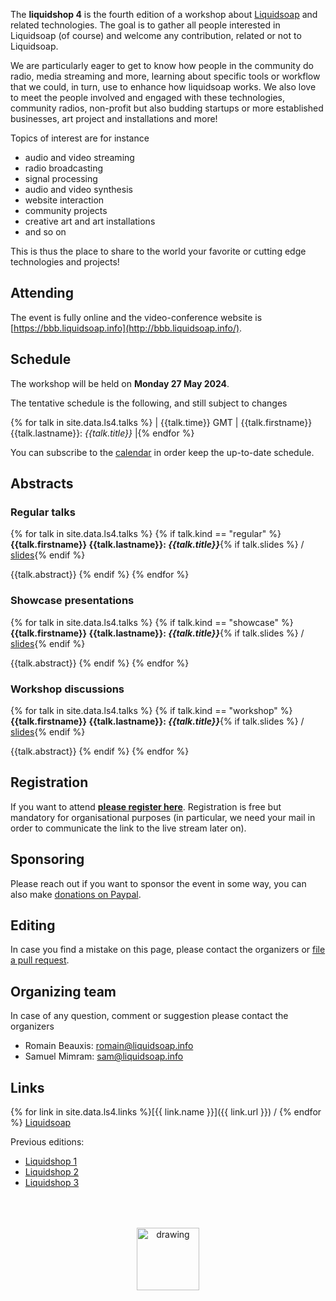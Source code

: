 The **liquidshop 4** is the fourth edition of a workshop about
[Liquidsoap](https://www.liquidsoap.info/) and related technologies. The goal is
to gather all people interested in Liquidsoap (of course) and welcome any
contribution, related or not to Liquidsoap.

We are particularly eager to get to know how people in the community do radio,
media streaming and more, learning about specific tools or workflow that we
could, in turn, use to enhance how liquidsoap works. We also love to meet the
people involved and engaged with these technologies, community radios,
non-profit but also budding startups or more established businesses, art project
and installations and more!

Topics of interest are for instance

- audio and video streaming
- radio broadcasting
- signal processing
- audio and video synthesis
- website interaction
- community projects
- creative art and art installations
- and so on

This is thus the place to share to the world your favorite or cutting edge
technologies and projects!

<!--
It will be held on **Monday 27 May 2024**. Feel free to
[register](https://forms.gle/FUptuWRGGJFCMttC7) in order to attend
or propose a talk!
-->

Attending
---------

The event is fully online and the video-conference website is
[https://bbb.liquidsoap.info](http://bbb.liquidsoap.info/).

<!--
Presentations
-------------

Three kinds of presentations will be featured during the workshop:

- _showcase_ (15 min): a short presentation about a website / radio / art
  installation that you built using Liquidsoap or related tools
- _tech talks_ (30 min): an in-depth presentation of a technology related to
  Liquidsoap and streaming in general
- _workshop_: user-centered freeform discussions about your project or issues
  around Liquidsoap and streaming
-->

Schedule
--------

The workshop will be held on **Monday 27 May 2024**.

The tentative schedule is the following, and still subject to changes

{% for talk in site.data.ls4.talks %}
| {{talk.time}} GMT | {{talk.firstname}} {{talk.lastname}}: _{{talk.title}}_ |{% endfor %}

You can subscribe to the [calendar](calendar.ics) in order keep the up-to-date schedule.

Abstracts
---------

### Regular talks

{% for talk in site.data.ls4.talks %}
{% if talk.kind == "regular" %}
**{{talk.firstname}} {{talk.lastname}}: _{{talk.title}}_**{% if talk.slides %} / [slides]({{talk.slides}}){% endif %}

{{talk.abstract}}
{% endif %}
{% endfor %}

### Showcase presentations

{% for talk in site.data.ls4.talks %}
{% if talk.kind == "showcase" %}
**{{talk.firstname}} {{talk.lastname}}: _{{talk.title}}_**{% if talk.slides %} / [slides]({{talk.slides}}){% endif %}

{{talk.abstract}}
{% endif %}
{% endfor %}

### Workshop discussions

{% for talk in site.data.ls4.talks %}
{% if talk.kind == "workshop" %}
**{{talk.firstname}} {{talk.lastname}}: _{{talk.title}}_**{% if talk.slides %} / [slides]({{talk.slides}}){% endif %}

{{talk.abstract}}
{% endif %}
{% endfor %}

Registration
------------

If you want to attend [**please register here**](https://forms.gle/FUptuWRGGJFCMttC7). Registration is free but mandatory for organisational purposes (in particular, we need your mail in order to communicate the link to the live stream later on).

Sponsoring
----------

Please reach out if you want to sponsor the event in some way, you can also make [donations on Paypal](http://paypal.me/LiquidsoapMedia).

Editing
-------

In case you find a mistake on this page, please contact the organizers or [file a pull request](https://github.com/savonet/liquidshop).

Organizing team
---------------

In case of any question, comment or suggestion please contact the organizers

- Romain Beauxis: [romain@liquidsoap.info](mailto:romain@liquidsoap.info)
- Samuel Mimram: [sam@liquidsoap.info](mailto:sam@liquidsoap.info)

Links
-----

{% for link in site.data.ls4.links %}[{{ link.name }}]({{ link.url }}) / {% endfor %} [Liquidsoap](https://www.liquidsoap.info/)

Previous editions:

- [Liquidshop 1](../1/)
- [Liquidshop 2](../2/)
- [Liquidshop 3](../3/)

<center><a href="https://www.liquidsoap.info/"><img src="https://www.liquidsoap.info/assets/img/bottle_invert.png" alt="drawing" height="100px" style="margin-top: 50px;"/></a></center>

<script>
window.onload = function() {
  var date = new Date();
  var tzo = - (date.getTimezoneOffset() / 60);
  var tzs; // TZ sign

  if (tzo >= 0) { tzs = "+"; }
  else { tzs = ""; }

  document.querySelector("#schedule + p + p").innerHTML += " (all times are given in <a href='https://en.wikipedia.org/wiki/Greenwich_Mean_Time'>GMT</a>, the current GMT time is "+date.getUTCHours()+":"+date.getUTCMinutes()+" and your current timezone is GMT"+tzs+tzo+"):";
  /*
  const hours = document.querySelectorAll("#schedule + p + p + table tr td:first-child");
  hours.forEach(function(h) {
    d = new Date("Jan 23 2022 " + h.innerHTML);
    h.innerHTML += "(" + d.getHours() + ":" + d.getMinutes() + " LT)";
  });
  */
}
</script>
